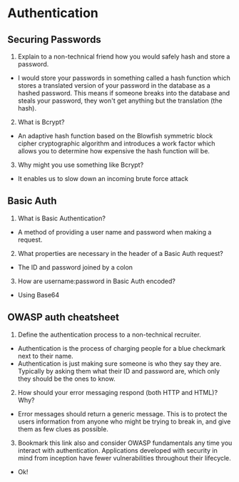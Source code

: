 # Authentication

## Securing Passwords

1. Explain to a non-technical friend how you would safely hash and store a password.

- I would store your passwords in something called a hash function which stores a translated version of your password in the database as a hashed password. This means if someone breaks into the database and steals your password, they won't get anything but the translation (the hash).

2. What is Bcrypt?

- An adaptive hash function based on the Blowfish symmetric block cipher cryptographic algorithm and introduces a work factor which allows you to determine how expensive the hash function will be.

3. Why might you use something like Bcrypt?

- It enables us to slow down an incoming brute force attack

## Basic Auth

1. What is Basic Authentication?

- A method of providing a user name and password when making a request.

2. What properties are necessary in the header of a Basic Auth request?

- The ID and password joined by a colon

3. How are username:password in Basic Auth encoded?

- Using Base64

## OWASP auth cheatsheet

1. Define the authentication process to a non-technical recruiter.

- Authentication is the process of charging people for a blue checkmark next to their name.
- Authentication is just making sure someone is who they say they are. Typically by asking them what their ID and password are, which only they should be the ones to know.

2. How should your error messaging respond (both HTTP and HTML)? Why?

- Error messages should return a generic message. This is to protect the users information from anyone who might be trying to break in, and give them as few clues as possible.

3. Bookmark this link also and consider OWASP fundamentals any time you interact with authentication. Applications developed with security in mind from inception have fewer vulnerabilities throughout their lifecycle.

- Ok!
